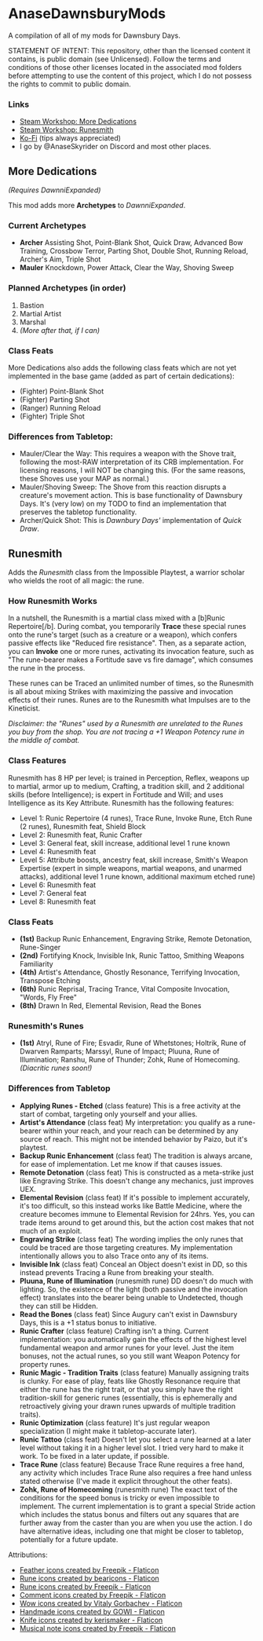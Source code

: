 # AnaseDawnsburyMods
A compilation of all of my mods for Dawnsbury Days.

STATEMENT OF INTENT: This repository, other than the licensed content it contains, is public domain (see Unlicensed). Follow the terms and conditions of those other licenses located in the associated mod folders before attempting to use the content of this project, which I do not possess the rights to commit to public domain.

### Links
- [Steam Workshop: More Dedications](https://steamcommunity.com/sharedfiles/filedetails/?id=3447019566)
- [Steam Workshop: Runesmith](https://steamcommunity.com/sharedfiles/filedetails/?id=3460180524)
- [Ko-Fi](https://ko-fi.com/anaseskyrider) (tips always appreciated)
- I go by @AnaseSkyrider on Discord and most other places.

## More Dedications
_(Requires DawnniExpanded)_

This mod adds more **Archetypes** to *DawnniExpanded*.

### Current Archetypes
- **Archer** Assisting Shot, Point-Blank Shot, Quick Draw, Advanced Bow Training, Crossbow Terror, Parting Shot, Double Shot, Running Reload, Archer's Aim, Triple Shot
- **Mauler** Knockdown, Power Attack, Clear the Way, Shoving Sweep

### Planned Archetypes (in order)
1. Bastion
2. Martial Artist
3. Marshal
4. *(More after that, if I can)*

### Class Feats
More Dedications also adds the following class feats which are not yet implemented in the base game (added as part of certain dedications):
- (Fighter) Point-Blank Shot
- (Fighter) Parting Shot
- (Ranger) Running Reload
- (Fighter) Triple Shot

### Differences from Tabletop:
- Mauler/Clear the Way: This requires a weapon with the Shove trait, following the most-RAW interpretation of its CRB implementation. For licensing reasons, I will NOT be changing this. (For the same reasons, these Shoves use your MAP as normal.)
- Mauler/Shoving Sweep: The Shove from this reaction disrupts a creature's movement action. This is base functionality of Dawnsbury Days. It's (very low) on my TODO to find an implementation that preserves the tabletop functionality.
- Archer/Quick Shot: This is *Dawnbury Days'* implementation of *Quick Draw*.

## Runesmith
Adds the *Runesmith* class from the Impossible Playtest, a warrior scholar who wields the root of all magic: the rune.

### How Runesmith Works
In a nutshell, the Runesmith is a martial class mixed with a [b]Runic Repertoire[/b]. During combat, you temporarily **Trace** these special runes onto the rune's target (such as a creature or a weapon), which confers passive effects like "Reduced fire resistance". Then, as a separate action, you can **Invoke** one or more runes, activating its invocation feature, such as "The rune-bearer makes a Fortitude save vs fire damage", which consumes the rune in the process.

These runes can be Traced an unlimited number of times, so the Runesmith is all about mixing Strikes with maximizing the passive and invocation effects of their runes. Runes are to the Runesmith what Impulses are to the Kineticist.

*Disclaimer: the "Runes" used by a Runesmith are unrelated to the Runes you buy from the shop. You are not tracing a +1 Weapon Potency rune in the middle of combat.*

### Class Features
Runesmith has 8 HP per level; is trained in Perception, Reflex, weapons up to martial, armor up to medium, Crafting, a tradition skill, and 2 additional skills (before Intelligence); is expert in Fortitude and Will; and uses Intelligence as its Key Attribute. Runesmith has the following features:

- Level 1: Runic Repertoire (4 runes), Trace Rune, Invoke Rune, Etch Rune (2 runes), Runesmith feat, Shield Block
- Level 2: Runesmith feat, Runic Crafter
- Level 3: General feat, skill increase, additional level 1 rune known
- Level 4: Runesmith feat
- Level 5: Attribute boosts, ancestry feat, skill increase, Smith's Weapon Expertise (expert in simple weapons, martial weapons, and unarmed attacks), additional level 1 rune known, additional maximum etched rune)
- Level 6: Runesmith feat
- Level 7: General feat
- Level 8: Runesmith feat

### Class Feats
- **(1st)** Backup Runic Enhancement, Engraving Strike, Remote Detonation, Rune-Singer
- **(2nd)** Fortifying Knock, Invisible Ink, Runic Tattoo, Smithing Weapons Familiarity
- **(4th)** Artist's Attendance, Ghostly Resonance, Terrifying Invocation, Transpose Etching
- **(6th)** Runic Reprisal, Tracing Trance, Vital Composite Invocation, "Words, Fly Free"
- **(8th)** Drawn In Red, Elemental Revision, Read the Bones

### Runesmith's Runes
- **(1st)** Atryl, Rune of Fire; Esvadir, Rune of Whetstones; Holtrik, Rune of Dwarven Ramparts; Marssyl, Rune of Impact; Pluuna, Rune of Illumination; Ranshu, Rune of Thunder; Zohk, Rune of Homecoming. *(Diacritic runes soon!)*

### Differences from Tabletop
- **Applying Runes - Etched** (class feature) This is a free activity at the start of combat, targeting only yourself and your allies.
- **Artist's Attendance** (class feat) My interpretation: you qualify as a rune-bearer within your reach, and your reach can be determined by any source of reach. This might not be intended behavior by Paizo, but it's playtest.
- **Backup Runic Enhancement** (class feat) The tradition is always arcane, for ease of implementation. Let me know if that causes issues.
- **Remote Detonation** (class feat) This is constructed as a meta-strike just like Engraving Strike. This doesn't change any mechanics, just improves UEX.
- **Elemental Revision** (class feat) If it's possible to implement accurately, it's too difficult, so this instead works like Battle Medicine, where the creature becomes immune to Elemental Revision for 24hrs. Yes, you can trade items around to get around this, but the action cost makes that not much of an exploit.
- **Engraving Strike** (class feat) The wording implies the only runes that could be traced are those targeting creatures. My implementation intentionally allows you to also Trace onto any of its items.
- **Invisible Ink** (class feat) Conceal an Object doesn't exist in DD, so this instead prevents Tracing a Rune from breaking your stealth.
- **Pluuna, Rune of Illumination** (runesmith rune) DD doesn't do much with lighting. So, the existence of the light (both passive and the invocation effect) translates into the bearer being unable to Undetected, though they can still be Hidden.
- **Read the Bones** (class feat) Since Augury can't exist in Dawnsbury Days, this is a +1 status bonus to initiative.
- **Runic Crafter** (class feature) Crafting isn't a thing. Current implementation: you automatically gain the effects of the highest level fundamental weapon and armor runes for your level. Just the item bonuses, not the actual runes, so you still want Weapon Potency for property runes.
- **Runic Magic - Tradition Traits** (class feature) Manually assigning traits is clunky. For ease of play, feats like Ghostly Resonance require that either the rune has the right trait, or that you simply have the right tradition-skill for generic runes (essentially, this is ephemerally and retroactively giving your drawn runes upwards of multiple tradition traits).
- **Runic Optimization** (class feature) It's just regular weapon specialization (I might make it tabletop-accurate later).
- **Runic Tattoo** (class feat) Doesn't let you select a rune learned at a later level without taking it in a higher level slot. I tried very hard to make it work. To be fixed in a later update, if possible.
- **Trace Rune** (class feature) Because Trace Rune requires a free hand, any activity which includes Trace Rune also requires a free hand unless stated otherwise (I've made it explicit throughout the other feats).
- **Zohk, Rune of Homecoming** (runesmith rune) The exact text of the conditions for the speed bonus is tricky or even impossible to implement. The current implementation is to grant a special Stride action which includes the status bonus and filters out any squares that are further away from the caster than you are when you use the action. I do have alternative ideas, including one that might be closer to tabletop, potentially for a future update.

Attributions:
- <a href="https://www.flaticon.com/free-icons/feather" title="feather icons">Feather icons created by Freepik - Flaticon</a>
- <a href="https://www.flaticon.com/free-icons/rune" title="rune icons">Rune icons created by bearicons - Flaticon</a>
- <a href="https://www.flaticon.com/free-icons/rune" title="rune icons">Rune icons created by Freepik - Flaticon</a>
- <a href="https://www.flaticon.com/free-icons/comment" title="comment icons">Comment icons created by Freepik - Flaticon</a>
- <a href="https://www.flaticon.com/free-icons/wow" title="wow icons">Wow icons created by Vitaly Gorbachev - Flaticon</a>
- <a href="https://www.flaticon.com/free-icons/handmade" title="handmade icons">Handmade icons created by GOWI - Flaticon</a>
- <a href="https://www.flaticon.com/free-icons/knife" title="knife icons">Knife icons created by kerismaker - Flaticon</a>
- <a href="https://www.flaticon.com/free-icons/musical-note" title="musical note icons">Musical note icons created by Freepik - Flaticon</a>
